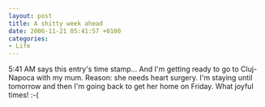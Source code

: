 ```yaml
---
layout: post
title: A shitty week ahead
date: 2006-11-21 05:41:57 +0100
categories:
- Life
---
```

5:41 AM says this entry's time stamp... And I'm getting ready to go to Cluj-Napoca with my mum. Reason: she needs heart surgery. I'm staying until tomorrow and then I'm going back to get her home on Friday. What joyful times! :-(
